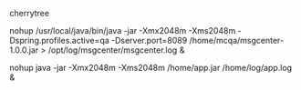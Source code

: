 cherrytree


nohup /usr/local/java/bin/java -jar -Xmx2048m -Xms2048m -Dspring.profiles.active=qa -Dserver.port=8089 /home/mcqa/msgcenter-1.0.0.jar > /opt/log/msgcenter/msgcenter.log &


nohup java -jar -Xmx2048m -Xms2048m /home/app.jar /home/log/app.log &